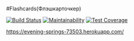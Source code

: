#Flashcards(Флэшкарточкер)

[![Build Status](https://travis-ci.org/delosiliana/flashcards.svg?branch=master)](https://travis-ci.org/delosiliana/flashcards)
[![Maintainability](https://api.codeclimate.com/v1/badges/2300081f01ededc172ba/maintainability)](https://codeclimate.com/github/delosiliana/flashcards/maintainability)
[![Test Coverage](https://api.codeclimate.com/v1/badges/2300081f01ededc172ba/test_coverage)](https://codeclimate.com/github/delosiliana/flashcards/test_coverage)


https://evening-springs-73503.herokuapp.com/
